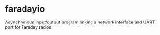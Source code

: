 # faradayio
Asynchronous input/output program linking a network interface and UART port for Faraday radios
